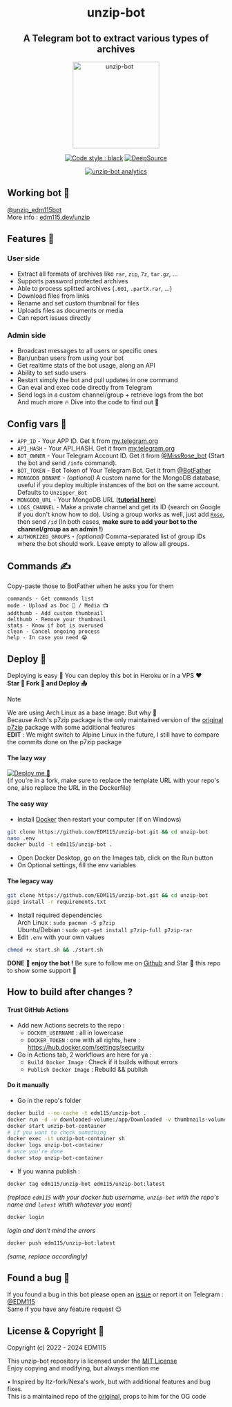 <div align="center">

# unzip-bot
## A Telegram bot to extract various types of archives

<img src="https://telegra.ph/file/d4ba24682e030fc58613f.jpg" alt="unzip-bot" width="200" height="200">

[![Code style : black](https://img.shields.io/badge/code%20style-black-000000.svg)](https://github.com/psf/black) [![DeepSource](https://app.deepsource.com/gh/EDM115/unzip-bot.svg/?label=active+issues&show_trend=true&token=17SfwVx77dbrFlixtGdQsQNh)](https://app.deepsource.com/gh/EDM115/unzip-bot/?ref=repository-badge)

[![unzip-bot analytics](https://repobeats.axiom.co/api/embed/5c857b55b42dd8235388093858b74341f6c679ac.svg)](https://github.com/EDM115/unzip-bot/pulse)

</div>

## Working bot :smiling_face_with_three_hearts:
[@unzip_edm115bot](https://t.me/unzip_edm115bot)  
More info : [edm115.dev/unzip](https://edm115.dev/unzip)

## Features :eyes:
### User side
- Extract all formats of archives like `rar`, `zip`, `7z`, `tar.gz`, …
- Supports password protected archives
- Able to process splitted archives (`.001`, `.partX.rar`, …)
- Download files from links
- Rename and set custom thumbnail for files
- Uploads files as documents or media
- Can report issues directly

### Admin side
- Broadcast messages to all users or specific ones
- Ban/unban users from using your bot
- Get realtime stats of the bot usage, along an API
- Ability to set sudo users
- Restart simply the bot and pull updates in one command
- Can eval and exec code directly from Telegram
- Send logs in a custom channel/group + retrieve logs from the bot  
And much more :fire: Dive into the code to find out :hand_over_mouth:

## Config vars :book:
- `APP_ID` - Your APP ID. Get it from [my.telegram.org](my.telegram.org)
- `API_HASH` - Your API_HASH. Get it from [my.telegram.org](my.telegram.org)
- `BOT_OWNER` - Your Telegram Account ID. Get it from [@MissRose_bot](https://t.me/MissRose_bot) (Start the bot and send `/info` command).
- `BOT_TOKEN` - Bot Token of Your Telegram Bot. Get it from [@BotFather](https://t.me/BotFather)
- `MONGODB_DBNAME` - *(optional)* A custom name for the MongoDB database, useful if you deploy multiple instances of the bot on the same account. Defaults to `Unzipper_Bot`
- `MONGODB_URL` - Your MongoDB URL ([**tutorial here**](./CreateMongoDB.md))
- `LOGS_CHANNEL` - Make a private channel and get its ID (search on Google if you don't know how to do). Using a group works as well, just add [`Rose`](https://t.me/MissRose_bot?startgroup=startbot), then send `/id` (In both cases, **make sure to add your bot to the channel/group as an admin !**)
- `AUTHORIZED_GROUPS` - *(optional)* Comma-separated list of group IDs where the bot should work. Leave empty to allow all groups.

## Commands :writing_hand:
Copy-paste those to BotFather when he asks you for them
```text
commands - Get commands list
mode - Upload as Doc 📄 / Media 📺
addthumb - Add custom thumbnail
delthumb - Remove your thumbnail
stats - Know if bot is overused
clean - Cancel ongoing process
help - In case you need 😭
```

## Deploy :construction:
Deploying is easy :smiling_face_with_three_hearts: You can deploy this bot in Heroku or in a VPS :heart:  
**Star :star2: Fork :fork_and_knife: and Deploy :outbox_tray:**

> [!NOTE]  
> We are using Arch Linux as a base image. But why :thinking:  
> Because Arch's p7zip package is the only maintained version of the [original p7zip](http://p7zip.sourceforge.net/) package with some additional features  
> **EDIT** : We might switch to Alpine Linux in the future, I still have to compare the commits done on the p7zip package

#### The lazy way
[![Deploy me :pleading_face:](https://www.herokucdn.com/deploy/button.svg)](https://www.heroku.com/deploy?template=https://github.com/EDM115/unzip-bot/tree/v7)  
(if you're in a fork, make sure to replace the template URL with your repo's one, also replace the URL in the Dockerfile)

#### The easy way
- Install [Docker](https://www.docker.com/) then restart your computer (if on Windows)
```bash
git clone https://github.com/EDM115/unzip-bot.git && cd unzip-bot
nano .env
docker build -t edm115/unzip-bot .
```
- Open Docker Desktop, go on the Images tab, click on the Run button
- On Optional settings, fill the env variables

#### The legacy way
```bash
git clone https://github.com/EDM115/unzip-bot.git && cd unzip-bot
pip3 install -r requirements.txt
```
- Install required dependencies  
  Arch Linux : `sudo pacman -S p7zip`  
  Ubuntu/Debian : `sudo apt-get install p7zip-full p7zip-rar`
- Edit `.env` with your own values
```bash
chmod +x start.sh && ./start.sh
```

**DONE :partying_face: enjoy the bot !** Be sure to follow me on [Github](https://github.com/EDM115) and Star :star2: this repo to show some support :pleading_face:

## How to build after changes ?
#### Trust GitHub Actions
- Add new Actions secrets to the repo :
  - `DOCKER_USERNAME` : all in lowercase
  - `DOCKER_TOKEN` : one with all rights, here : https://hub.docker.com/settings/security
- Go in Actions tab, 2 workflows are here for ya :
  - `Build Docker Image` : Check if it builds without errors
  - `Publish Docker Image` : Rebuild && publish

#### Do it manually
- Go in the repo's folder
```bash
docker build --no-cache -t edm115/unzip-bot .
docker run -d -v downloaded-volume:/app/Downloaded -v thumbnails-volume:/app/Thumbnails --env-file ./.env --network host --name unzip-bot-container edm115/unzip-bot
docker start unzip-bot-container
# if you want to check something
docker exec -it unzip-bot-container sh
docker logs unzip-bot-container
# once you're done
docker stop unzip-bot-container
```
- If you wanna publish :
```bash
docker tag edm115/unzip-bot edm115/unzip-bot:latest
```
*(replace `edm115` with your docker hub username, `unzip-bot` with the repo's name and `latest` whith whatever you want)*
```bash
docker login
```
*login and don't mind the errors*
```bash
docker push edm115/unzip-bot:latest
```
*(same, replace accordingly)*

## Found a bug :bug:
If you found a bug in this bot please open an [issue](https://github.com/EDM115/unzip-bot/issues) or report it on Telegram : [@EDM115](https://t.me/EDM115)  
Same if you have any feature request :wink:

## License & Copyright :cop:
Copyright (c) 2022 - 2024 EDM115  
  
This unzip-bot repository is licensed under the [MIT License](https://github.com/EDM115/unzip-bot/blob/master/LICENSE)  
Enjoy copying and modifying, but always mention me  
  
• Inspired by Itz-fork/Nexa's work, but with additional features and bug fixes.  
This is a maintained repo of the [original](https://github.com/Itz-fork/Unzipper-Bot), props to him for the OG code
